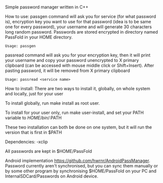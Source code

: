 Simple password manager written in C++

How to use:
passgen command will ask you for service (for what password is), encryption key you want to use for that password (idea is to be same one for every password), your username and will generate 30 characters long random password. Passwords are stored encrypted in directory named PassFold in your HOME directory.
	
	Usage: passgen

passread command will ask you for your encryption key, then it will print your username and copy your password unencrypted to X primary clipboard (can be accessed with mouse middle click or Shift+Insert). After pasting password, it will be removed from X primary clipboard
	
	Usage: passread <service name>

How to install:
There are two ways to install it, globally, on whole system and locally, just for your user

To install globally, run make install as root user.

To install for your user only, run make user-install, and set your PATH variable to $HOME/bin/:$PATH

These two installation can both be done on one system, but it will run the version that is first in $PATH

Dependencies:
	-xclip

All passwords are kept in $HOME/PassFold

Android implementation https://github.com/hwrnr/AndroidPassManager. Password currently aren't synchronised, but you can sync them manually or by some other program by synchronising $HOME/PassFold on your PC and InternalSDCard/Passwords on Android device.
